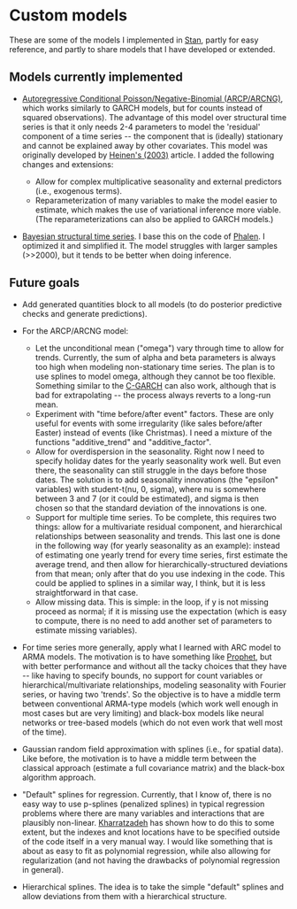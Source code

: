 # Custom models

These are some of the models I implemented in [Stan](https://mc-stan.org/),
partly for easy reference, and partly to share models that I have developed or
extended.

## Models currently implemented 

* [Autoregressive Conditional Poisson/Negative-Binomial (ARCP/ARCNG)](https://github.com/davidmpinho/custom-models/blob/main/time_series/autoregressive_conditional.stan),
 which works similarly to GARCH models, but for counts instead of squared
observations).  The advantage of this model over structural time series is that
it only needs 2-4 parameters to model the 'residual' component of a time series
-- the component that is (ideally) stationary and cannot be explained away by
other covariates.  This model was originally developed by 
[Heinen's (2003)](http://dx.doi.org/10.2139/ssrn.1117187) article.  I added the
following changes and extensions:
    - Allow for complex multiplicative seasonality and external predictors
      (i.e., exogenous terms). 
    - Reparameterization of many variables to make the model easier to
      estimate, which makes the use of variational inference more viable.
      (The reparameterizations can also be applied to GARCH models.)

* [Bayesian structural time series](https://github.com/davidmpinho/custom-models/blob/main/time_series/bayes_state_space.stan). I base this on the code of 
[Phalen](https://peterphalen.github.io/ceasefire/bsts). I
optimized it and simplified it. The model struggles with larger samples (>>2000),
but it tends to be better when doing inference.

## Future goals

* Add generated quantities block to all models (to do posterior predictive
checks and generate predictions). 

* For the ARCP/ARCNG model:
    - Let the unconditional mean ("omega") vary through time to allow for
      trends. Currently, the sum of alpha and beta parameters is always too high
      when modeling non-stationary time series. The plan is to use splines to
      model omega, although they cannot be too flexible. Something similar to the
      [C-GARCH](https://papers.ssrn.com/sol3/papers.cfm?abstract_id=5848) can also 
      work, although that is bad for extrapolating -- the process always reverts 
      to a long-run mean. 
    - Experiment with "time before/after event" factors. These are only useful for 
      events with some irregularity (like sales before/after Easter) instead of 
      events (like Christmas). I need a mixture of the functions "additive_trend" 
      and "additive_factor". 
    - Allow for overdispersion in the seasonality. Right now I need to specify
      holiday dates for the yearly seasonality work well. But even there,
      the seasonality can still struggle in the days before those dates. The solution
      is to add seasonality innovations (the "epsilon" variables) with student-t(nu,
      0, sigma), where nu is somewhere between 3 and 7 (or it could be estimated),
      and sigma is then chosen so that the standard deviation of the innovations is
      one.  
    - Support for multiple time series. To be complete, this requires two
      things: allow for a multivariate residual component, and hierarchical
      relationships between seasonality and trends. This last one is done in the
      following way (for yearly seasonality as an example): instead of estimating one
      yearly trend for every time series, first estimate the average trend, and then
      allow for hierarchically-structured deviations from that mean; only after that
      do you use indexing in the code. This could be applied to splines in a similar
      way, I think, but it is less straightforward in that case.  
    - Allow missing data. This is simple: in the loop, if y is not
      missing proceed as normal; if it is missing use the expectation (which is
      easy to compute, there is no need to add another set of parameters to estimate
      missing variables).

* For time series more generally, apply what I learned with ARC model to ARMA
models. The motivation is to have something like 
[Prophet](https://facebook.github.io/prophet/), but with better performance and
without all the tacky choices that they have -- like having to specify bounds,
no support for count variables or hierarchical/multivariate relationships,
modeling seasonality with Fourier series, or having two 'trends'.  So the
objective is to have a middle term between conventional ARMA-type models (which
work well enough in most cases but are very limiting) and black-box models like
neural networks or tree-based models (which do not even work that well most of
the time).

* Gaussian random field approximation with splines (i.e., for spatial data).
Like before, the motivation is to have a middle term between the
classical approach (estimate a full covariance matrix) and the black-box
algorithm approach. 

* "Default" splines for regression. Currently, that I know of, there is no easy
way to use p-splines (penalized splines) in typical regression problems where
there are many variables and interactions that are plausibly non-linear.
[Kharratzadeh](https://mc-stan.org/users/documentation/case-studies/splines_in_stan.html)
has shown how to do this to some extent, but the indexes and knot locations
have to be specified outside of the code itself in a very manual way. I would
like something that is about as easy to fit as polynomial regression, while
also allowing for regularization (and not having the drawbacks of polynomial
regression in general). 

* Hierarchical splines. The idea is to take the simple "default" splines and
allow deviations from them with a hierarchical structure. 

 
